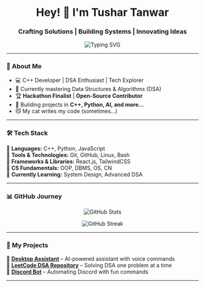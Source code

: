 <h1 align="center"> Hey! 👋 I'm Tushar Tanwar</h1>
<h3 align="center">Crafting Solutions | Building Systems | Innovating Ideas</h3>

<p align="center">
  <img src="https://readme-typing-svg.demolab.com?font=Fira+Code&weight=600&size=24&pause=1000&color=36BCF7&width=500&lines=eat()+Sleep()+Code()+Repeat()+.+.+.+.+." alt="Typing SVG" />
</p>

---

### 🌟 About Me
- 💻 C++ Developer | DSA Enthusiast | Tech Explorer  
- 🎯 Currently mastering Data Structures & Algorithms (DSA)  
- 🏆 **Hackathon Finalist** | **Open-Source Contributor**  
- 📜 Building projects in **C++, Python, AI, and more...**  
- 😼 My cat writes my code (sometimes...)  

---

### 🛠️ Tech Stack  
🔹 **Languages:** C++, Python, JavaScript  
🔹 **Tools & Technologies:** Git, GitHub, Linux, Bash  
🔹 **Frameworks & Libraries:** React.js, TailwindCSS  
🔹 **CS Fundamentals:** OOP, DBMS, OS, CN  
🔹 **Currently Learning:** System Design, Advanced DSA  

---

### 📊 GitHub Journey  
<p align="center">
  <img src="https://github-readme-stats.vercel.app/api?username=TRrajputDEV&show_icons=true&theme=tokyonight" alt="GitHub Stats" />
</p>

<p align="center">
  <img src="https://streak-stats.demolab.com?user=TRrajputDEV&theme=tokyonight&hide_border=false&mode=weekly" alt="GitHub Streak" />
</p>

---

### 🚀 My Projects  
🔹 **[Desktop Assistant](https://github.com/TRrajputDEV/Desktop-Assistant)** – AI-powered assistant with voice commands  
🔹 **[LeetCode DSA Repository](https://github.com/TRrajputDEV/DSA-LeetCode)** – Solving DSA one problem at a time  
🔹 **[Discord Bot](https://github.com/TRrajputDEV/Discord-Bot)** – Automating Discord with fun commands  

---
